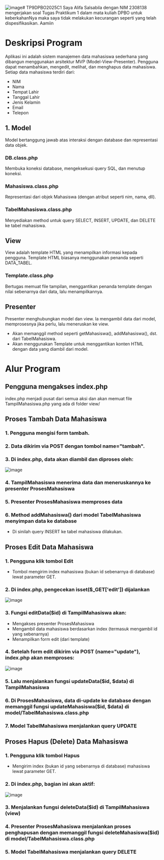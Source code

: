 ![image](https://github.com/user-attachments/assets/7318223f-a857-4187-9e35-23dfe114048f)# TP9DPBO2025C1
Saya Alifa Salsabila dengan NIM 2308138 mengerjakan soal Tugas Praktikum 1 dalam mata kuliah DPBO untuk keberkahanNya maka saya tidak melakukan kecurangan seperti yang telah dispesifikasikan. Aamiin

# Deskripsi Program
Aplikasi ini adalah sistem manajemen data mahasiswa sederhana yang dibangun menggunakan arsitektur MVP (Model-View-Presenter). Pengguna dapat menambahkan, mengedit, melihat, dan menghapus data mahasiswa.
Setiap data mahasiswa terdiri dari:
-  NIM
-  Nama
-  Tempat Lahir
-  Tanggal Lahir
-  Jenis Kelamin
-  Email
-  Telepon

## 1. Model
Model bertanggung jawab atas interaksi dengan database dan representasi data objek.

### DB.class.php
Membuka koneksi database, mengeksekusi query SQL, dan menutup koneksi.

### Mahasiswa.class.php
Representasi dari objek Mahasiswa (dengan atribut seperti nim, nama, dll).

### TabelMahasiswa.class.php
Menyediakan method untuk query SELECT, INSERT, UPDATE, dan DELETE ke tabel mahasiswa.

## View
View adalah template HTML yang menampilkan informasi kepada pengguna.
Template HTML biasanya menggunakan penanda seperti DATA_TABEL.
### Template.class.php
Bertugas memuat file tampilan, menggantikan penanda template dengan nilai sebenarnya dari data, lalu menampilkannya.

## Presenter
Presenter menghubungkan model dan view. Ia mengambil data dari model, memprosesnya jika perlu, lalu meneruskan ke view.
- Akan memanggil method seperti getMahasiswa(), addMahasiswa(), dst. dari TabelMahasiswa.
- Akan menggunakan Template untuk menggantikan konten HTML dengan data yang diambil dari model.

# Alur Program

## Pengguna mengakses index.php
index.php menjadi pusat dari semua aksi dan akan memuat file TampilMahasiswa.php yang ada di folder view/

## Proses Tambah Data Mahasiswa

### 1. Pengguna mengisi form tambah.
### 2. Data dikirim via POST dengan tombol name="tambah".
### 3. Di index.php, data akan diambil dan diproses oleh:
![image](https://github.com/user-attachments/assets/6f4f1d0b-0610-4227-8b22-e7a0dd20b664)
### 4. TampilMahasiswa menerima data dan meneruskannya ke presenter ProsesMahasiswa
### 5. Presenter ProsesMahasiswa memproses data
### 6. Method addMahasiswa() dari model TabelMahasiswa menyimpan data ke database
- Di sinilah query INSERT ke tabel mahasiswa dilakukan.

##  Proses Edit Data Mahasiswa
### 1. Pengguna klik tombol Edit
- Tombol mengirim index mahasiswa (bukan id sebenarnya di database) lewat parameter GET.
### 2. Di index.php, pengecekan isset($_GET['edit']) dijalankan
![image](https://github.com/user-attachments/assets/143d8b91-b207-40ee-9d28-b2f853d54b39)
### 3. Fungsi editData($id) di TampilMahasiswa akan:
- Mengakses presenter ProsesMahasiswa
- Mengambil data mahasiswa berdasarkan index (termasuk mengambil id yang sebenarnya)
- Menampilkan form edit (dari template)
### 4. Setelah form edit dikirim via POST (name="update"), index.php akan memproses:
![image](https://github.com/user-attachments/assets/bd3c0a99-a0e3-417e-bc9c-8c393ea9f37a)
### 5. Lalu menjalankan fungsi updateData($id, $data) di TampilMahasiswa
### 6. Di ProsesMahasiswa, data di-update ke database dengan memanggil fungsi updateMahasiswa($id, $data) di model/TabelMahasiswa.class.php
### 7. Model TabelMahasiswa menjalankan query UPDATE

## Proses Hapus (Delete) Data Mahasiswa
### 1. Pengguna klik tombol Hapus
- Mengirim index (bukan id yang sebenarnya di database) mahasiswa lewat parameter GET.
### 2. Di index.php, bagian ini akan aktif:
![image](https://github.com/user-attachments/assets/453ea78e-f062-45cf-8c30-b7d80303a71f)
### 3. Menjalankan fungsi deleteData($id) di TampilMahasiswa (view)
### 4. Presenter ProsesMahasiswa menjalankan proses penghapusan dengan memanggil fungsi deleteMahasiswa($id) di model/TabelMahasiswa.class.php
### 5. Model TabelMahasiswa menjalankan query DELETE
